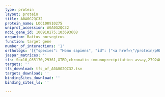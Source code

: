 ```yaml
---
type: protein
layout: protein
title: A0A0G2QC32
protein_name: LOC100910275
uniprot_accession: A0A0G2QC32
ncbi_gene_id: 100910275;103693608
organism: Rattus norvegicus
function: target gene
number_of_interactions: '1'
orthologs: '[{"species": "Homo sapiens", "id": ["<a href=\"/protein/p98153\">P98153</a>"]}, {"species": "Danio rerio", "id": ["<a href=\"/protein/q6dg59\">Q6DG59</a>"]}, {"species": "Mus musculus", "id": ["<a href=\"/protein/e9q548\">E9Q548</a>", "<a href=\"/protein/q6p5a9\">Q6P5A9</a>"]}]'
jaspar_matrices: ''
tfs: Sox10,O55170,29361,GTRD,chromatin immunoprecipitation assay,27924024%5Buid%5D,No
targets: ''
tfs_download: tfs_of_A0A0G2QC32.tsv
targets_download: ''
bindingSites_download: ''
binding_sites_ls: ''

---
```

